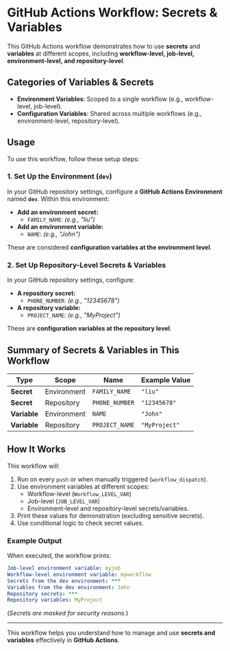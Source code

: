 # GitHub Actions Workflow: Secrets & Variables

This GitHub Actions workflow demonstrates how to use **secrets** and **variables** at different scopes, including **workflow-level, job-level, environment-level, and repository-level**.

## Categories of Variables & Secrets

- **Environment Variables**: Scoped to a single workflow (e.g., workflow-level, job-level).
- **Configuration Variables**: Shared across multiple workflows (e.g., environment-level, repository-level).

## Usage

To use this workflow, follow these setup steps:

### 1. **Set Up the Environment (`dev`)**
In your GitHub repository settings, configure a **GitHub Actions Environment** named **`dev`**. Within this environment:

- **Add an environment secret:**
  - `FAMILY_NAME`: *(e.g., "liu")*
- **Add an environment variable:**
  - `NAME`: *(e.g., "John")*

These are considered **configuration variables at the environment level**.

### 2. **Set Up Repository-Level Secrets & Variables**
In your GitHub repository settings, configure:

- **A repository secret:**
  - `PHONE_NUMBER`: *(e.g., "12345678")*
- **A repository variable:**
  - `PROJECT_NAME`: *(e.g., "MyProject")*

These are **configuration variables at the repository level**.

## Summary of Secrets & Variables in This Workflow

| Type        | Scope         | Name           | Example Value  |
|------------|--------------|---------------|---------------|
| **Secret**  | Environment  | `FAMILY_NAME`  | `"liu"`       |
| **Secret**  | Repository   | `PHONE_NUMBER` | `"12345678"`  |
| **Variable**| Environment  | `NAME`         | `"John"`      |
| **Variable**| Repository   | `PROJECT_NAME` | `"MyProject"` |

## How It Works

This workflow will:

1. Run on every `push` or when manually triggered (`workflow_dispatch`).
2. Use environment variables at different scopes:
   - Workflow-level (`Workflow_LEVEL_VAR`)
   - Job-level (`JOB_LEVEL_VAR`)
   - Environment-level and repository-level secrets/variables.
3. Print these values for demonstration (excluding sensitive secrets).
4. Use conditional logic to check secret values.

### Example Output

When executed, the workflow prints:
```yaml
Job-level environment variable: myjob
Workflow-level environment variable: myworkflow
Secrets from the dev environment: ***
Variables from the dev environment: John
Repository secrets: ***
Repository variables: MyProject
```

(*Secrets are masked for security reasons.*)

---

This workflow helps you understand how to manage and use **secrets and variables** effectively in **GitHub Actions**.
 

